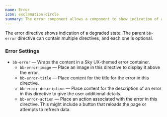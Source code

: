 ```yaml
---
name: Error
icon: exclamation-circle
summary: The error component allows a component to show indication of a degraded state.
---
```


The error directive shows indication of a degraded state. The parent `bb-error` directive can contain multiple directives, and each one is optional.

### Error Settings
  - `bb-error` &mdash; Wraps the content in a Sky UX-themed error container.
    - `bb-error-image` &mdash; Place an image in this directive to display it above the error.
    - `bb-error-title` &mdash; Place content for the title for the error in this directive.
    - `bb-error-description` &mdash; Place content for the description of an error in this directive to give the user additional details.
    - `bb-error-action` &mdash; Place an action associated with the error in this directive. This might include a button that reloads the page or attempts to refresh data.
